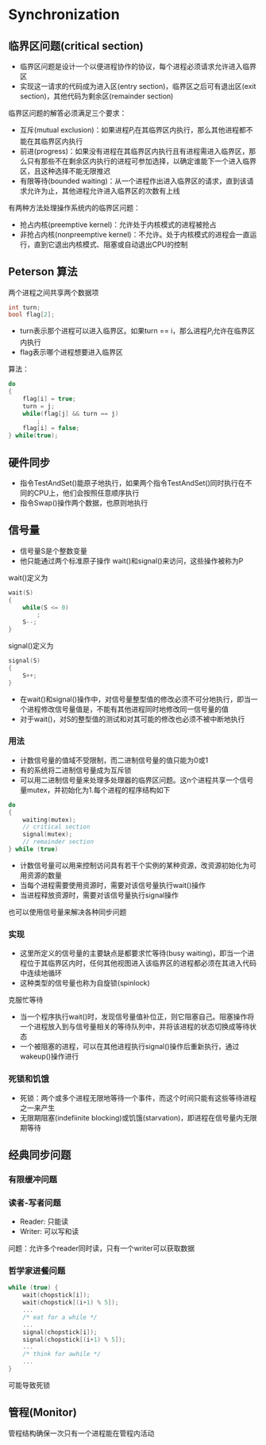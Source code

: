 # Synchronization

## 临界区问题(critical section)

- 临界区问题是设计一个以便进程协作的协议，每个进程必须请求允许进入临界区
- 实现这一请求的代码成为进入区(entry section)，临界区之后可有退出区(exit section)，其他代码为剩余区(remainder section)

临界区问题的解答必须满足三个要求：

- 互斥(mutual exclusion)：如果进程$P_i$在其临界区内执行，那么其他进程都不能在其临界区内执行
- 前进(progress)：如果没有进程在其临界区内执行且有进程需进入临界区，那么只有那些不在剩余区内执行的进程可参加选择，以确定谁能下一个进入临界区，且这种选择不能无限推迟
- 有限等待(bounded waiting)：从一个进程作出进入临界区的请求，直到该请求允许为止，其他进程允许进入临界区的次数有上线

有两种方法处理操作系统内的临界区问题：

- 抢占内核(preemptive kernel)：允许处于内核模式的进程被抢占
- 非抢占内核(nonpreemptive kernel)：不允许。处于内核模式的进程会一直运行，直到它退出内核模式、阻塞或自动退出CPU的控制

## Peterson 算法

两个进程之间共享两个数据项

```c
int turn;
bool flag[2];
```

- turn表示那个进程可以进入临界区。如果turn == i，那么进程$P_i$允许在临界区内执行
- flag表示哪个进程想要进入临界区

算法：

```c
do
{
    flag[i] = true;
    turn = j;
    while(flag[j] && turn == j)
        ;
    flag[i] = false;
} while(true);

```

## 硬件同步

- 指令TestAndSet()能原子地执行，如果两个指令TestAndSet()同时执行在不同的CPU上，他们会按照任意顺序执行
- 指令Swap()操作两个数据，也原则地执行

## 信号量

- 信号量S是个整数变量
- 他只能通过两个标准原子操作 wait()和signal()来访问，这些操作被称为P

wait()定义为

```c
wait(S)
{
    while(S <= 0)
        ;
    S--;
}
```

signal()定义为

```c
signal(S)
{
    S++;
}
```

- 在wait()和signal()操作中，对信号量整型值的修改必须不可分地执行，即当一个进程修改信号量值是，不能有其他进程同时地修改同一信号量的值
- 对于wait()，对S的整型值的测试和对其可能的修改也必须不被中断地执行

### 用法

- 计数信号量的值域不受限制，而二进制信号量的值只能为0或1
- 有的系统将二进制信号量成为互斥锁
- 可以用二进制信号量来处理多处理器的临界区问题。这n个进程共享一个信号量mutex，并初始化为1.每个进程的程序结构如下

```c
do
{
    waiting(mutex);
    // critical section
    signal(mutex);
    // remainder section
} while (true)
```

- 计数信号量可以用来控制访问具有若干个实例的某种资源，改资源初始化为可用资源的数量
- 当每个进程需要使用资源时，需要对该信号量执行wait()操作
- 当进程释放资源时，需要对该信号量执行signal操作

也可以使用信号量来解决各种同步问题

### 实现

- 这里所定义的信号量的主要缺点是都要求忙等待(busy waiting)，即当一个进程位于其临界区内时，任何其他视图进入该临界区的进程都必须在其进入代码中连续地循环
- 这种类型的信号量也称为自旋锁(spinlock)

克服忙等待

- 当一个程序执行wait()时，发现信号量值补位正，则它阻塞自己。阻塞操作将一个进程放入到与信号量相关的等待队列中，并将该进程的状态切换成等待状态
- 一个被阻塞的进程，可以在其他进程执行signal()操作后重新执行，通过wakeup()操作进行

### 死锁和饥饿

- 死锁：两个或多个进程无限地等待一个事件，而这个时间只能有这些等待进程之一来产生
- 无限期阻塞(indefiinite blocking)或饥饿(starvation)，即进程在信号量内无限期等待

## 经典同步问题

### 有限缓冲问题

### 读者-写者问题

- Reader: 只能读
- Writer: 可以写和读

问题：允许多个reader同时读，只有一个writer可以获取数据

### 哲学家进餐问题

```c
while (true) {
    wait(chopstick[i]);
    wait(chopstick[(i+1) % 5]);
    ...
    /* eat for a while */
    ...
    signal(chopstick[i]);
    signal(chopstick[(i+1) % 5]);
    ...
    /* think for awhile */
    ...
}
```

可能导致死锁

## 管程(Monitor)

管程结构确保一次只有一个进程能在管程内活动
